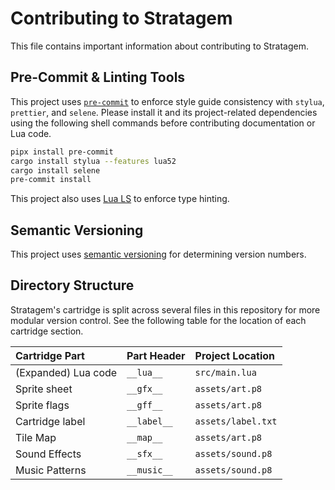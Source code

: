 # Contributing to Stratagem

This file contains important information about contributing to Stratagem.

## Pre-Commit & Linting Tools

This project uses [`pre-commit`](https://pre-commit.com/) to enforce style guide
consistency with `stylua`, `prettier`, and `selene`. Please install it and its
project-related dependencies using the following shell commands before
contributing documentation or Lua code.

```bash
pipx install pre-commit
cargo install stylua --features lua52
cargo install selene
pre-commit install
```

This project also uses [Lua LS](https://luals.github.io) to enforce type
hinting.

## Semantic Versioning

This project uses [semantic versioning](https://semver.org/) for determining
version numbers.

## Directory Structure

Stratagem's cartridge is split across several files in this repository for more
modular version control. See the following table for the location of each
cartridge section.

| Cartridge Part      | Part Header | Project Location   |
| :------------------ | :---------- | :----------------- |
| (Expanded) Lua code | `__lua__`   | `src/main.lua`     |
| Sprite sheet        | `__gfx__`   | `assets/art.p8`    |
| Sprite flags        | `__gff__`   | `assets/art.p8`    |
| Cartridge label     | `__label__` | `assets/label.txt` |
| Tile Map            | `__map__`   | `assets/art.p8`    |
| Sound Effects       | `__sfx__`   | `assets/sound.p8`  |
| Music Patterns      | `__music__` | `assets/sound.p8`  |
